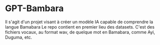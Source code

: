 # GPT-Bambara
Il s'agit d'un projet visant à créer un modèle IA capable de comprendre la langue Bamabara
Le repo contient en premier lieu des datasets. C'est des fichiers vocaux, au format wav, de quelque mot en Bamabara, comme Ayi, Duguma, etc.